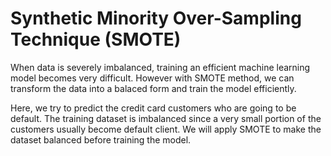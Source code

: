 # Synthetic Minority Over-Sampling Technique (SMOTE)
When data is severely imbalanced, training an efficient machine learning model becomes very difficult. However with SMOTE method, we can transform the data into a balaced form and train the model efficiently.

Here, we try to predict the credit card customers who are going to be default. The training dataset is imbalanced since a very small portion of the customers usually become default client. We will apply SMOTE to make the dataset balanced before training the model.
